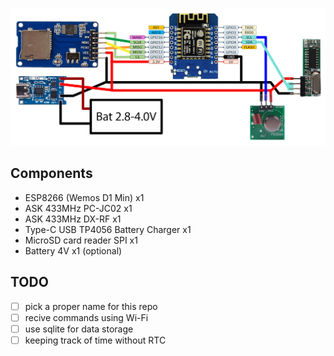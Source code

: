 ![schematic](https://github.com/parsapoorsh/arduino-remote_wifi_sdcard/blob/dev/schematic.png)

## Components
- ESP8266 (Wemos D1 Min) x1
- ASK 433MHz PC-JC02 x1
- ASK 433MHz DX-RF x1
- Type-C USB TP4056 Battery Charger x1
- MicroSD card reader SPI x1
- Battery 4V x1 (optional)

## TODO
- [ ] pick a proper name for this repo
- [ ] recive commands using Wi-Fi
- [ ] use sqlite for data storage
- [ ] keeping track of time without RTC
